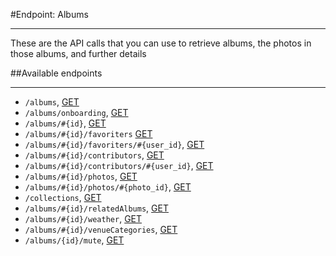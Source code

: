  #Endpoint: Albums
***

These are the API calls that you can use to retrieve albums, the photos in those albums, and further details



##Available endpoints
***

* `/albums`, [GET](albums/GET_albums.md#files)
* `/albums/onboarding`, [GET](albums/GET_albums_onboarding.md#files)
* `/albums/#{id}`, [GET](albums/GET_albums_id.md#files)
* `/albums/#{id}/favoriters` [GET](albums/GET_albums_id_likers.md#files)
* `/albums/#{id}/favoriters/#{user_id}`, [GET](albums/GET_albums_id_favoriters_id.md#files)
* `/albums/#{id}/contributors`, [GET](albums/GET_albums_id_contributors.md#files)
* `/albums/#{id}/contributors/#{user_id}`, [GET](albums/GET_albums_id_contributors_id.md#files)
* `/albums/#{id}/photos`, [GET](albums/GET_albums_id_photos.md#files)
* `/albums/#{id}/photos/#{photo_id}`, [GET](albums/GET_albums_id_photos_id.md#files)
* `/collections`, [GET](albums/GET_albums_id_collections.md#files)
* `/albums/#{id}/relatedAlbums`, [GET](albums/GET_albums_id_related_albums.md#files)
* `/albums/#{id}/weather`, [GET](albums/GET_albums_id_weather.md#files)
* `/albums/#{id}/venueCategories`, [GET](albums/GET_albums_id_venue_categories.md#files)
* `/albums/{id}/mute`, [GET](albums/GET_albums_id_mute.md#files)